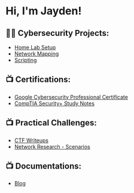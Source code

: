 <h1>Hi, I'm Jayden! <br>

<h2>👨‍💻 Cybersecurity Projects:</h2>

- [Home Lab Setup](https://github.com/jaydenxjayden/VM-Home-Lab-Setup) 
- [Network Mapping](https://github.com/projecturl)
- [Scripting](https://github.com/projecturl)

<h2>📺 Certifications:</h2>

- [Google Cybersecurity Professional Certificate](https://github.com/projecturl)
- [CompTIA Security+ Study Notes](https://github.com/projecturl)

<h2>📺 Practical Challenges:</h2>

- [CTF Writeups](https://github.com/projecturl)
- [Network Research - Scenarios](https://github.com/projecturl)

<h2>📺 Documentations:</h2>

- [Blog](https://github.com/projecturl)



